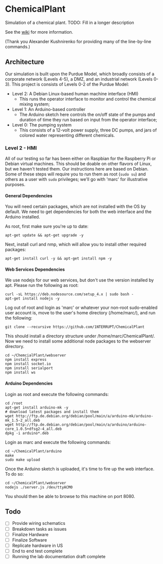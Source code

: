 # ChemicalPlant
Simulation of a chemical plant. TODO: Fill in a longer description

See the [wiki](https://github.com/1NTERRUPT/ChemicalPlant/wiki) for more information.

(Thank you Alexander Kushnirenko for providing many of the line-by-line commands.)

## Architecture
Our simulation is built upon the Purdue Model, which broadly consists of a corporate network (Levels 4-5), a DMZ, and an industrial network (Levels 0-3). This project is consists of Levels 0-2 of the Purdue Model:

- Level 2: A Debian Linux-based human machine interface (HMI)
  - This runs the operator interface to monitor and control the chemical mixing system;
- Level 1: An Arduino-based controller
  - The Arduino sketch here controls the on/off state of the pumps and duration of time they run based on input from the operator interface;
- Level 0: The pumping system
  - This consists of a 12-volt power supply, three DC pumps, and jars of colored water representing different chemicals.

### Level 2 - HMI
All of our testing so far has been either on Raspbian for the Raspberry Pi or Debian virtual machines. This should be doable on other flavors of Linux, but we haven't tested them. Our instructions here are based on Debian. Some of these steps will require you to run them as root (```sudo su```) and others as a user with ```sudo``` privileges; we'll go with 'marc' for illustrative purposes.

#### General Dependencies
You will need certain packages, which are not installed with the OS by default. We need to get dependencies for both the web interface and the Arduino installed.

As root, first make sure you're up to date:
```
apt-get update && apt-get upgrade -y
```
Next, install curl and nmp, which will allow you to install other required packages:
```
apt-get install curl -y && apt-get install npm -y
```
#### Web Services Dependencies
We use nodejs for our web services, but don't use the version installed by apt. Please run the following as root:
```
curl -sL https://deb.nodesource.com/setup_4.x | sudo bash -
apt-get install nodejs -y
```
Log out of root and login as 'marc' or whatever your non-root sudo-enabled user account is, move to the user's home directory (/home/marc/), and run the following:
```
git clone --recursive https://github.com/1NTERRUPT/ChemicalPlant
```
This should install a directory structure under /home/marc/ChemicalPlant/. Now we need to install some additional node packages to the webserver directory.
```
cd ~/ChemcialPlant/webserver
npm install express
npm install socket.io
npm install serialport
npm install ws
```
#### Arduino Dependencies
Login as root and execute the following commands:
```
cd /root
apt-get install arduino-mk -y
# download latest packages and install them
wget http://ftp.de.debian.org/debian/pool/main/a/arduino-mk/arduino-mk_1.5-2_all.deb
wget http://ftp.de.debian.org/debian/pool/main/a/arduino/arduino-core_1.0.5+dfsg2-4_all.deb
dpkg -i arduino*.deb
```
Login as marc and execute the following commands:
```
cd ~/ChemicalPlant/arduino
make
sudo make upload
```
Once the Arduino sketch is uploaded, it's time to fire up the web interface. To do so:
```
cd ~/ChemicalPlant/webserver
nodejs ./server.js /dev/ttyACM0
```
You should then be able to browse to this machine on port 8080.

## Todo
 - [ ] Provide wiring schematics
 - [ ] Breakdown tasks as issues
 - [ ] Finalize Hardware
 - [ ] Finalize Software
 - [ ] Replicate hardware in US
 - [ ] End to end test complete
 - [ ] Running the lab documentation draft complete
